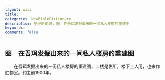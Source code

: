 ```yaml
---
layout: wiki
title: 
categories: NewBibleDictionary
description: 圣经新词典: 图　在吾珥发掘出来的一间私人楼房的重建图
keywords: , 
comments: false
---
```


## 图　在吾珥发掘出来的一间私人楼房的重建图

　　在吾珥发掘出来的一间私人楼房的重建图，二楼是住所，楼下工人用，也来作贮物室。约主前1900年。










